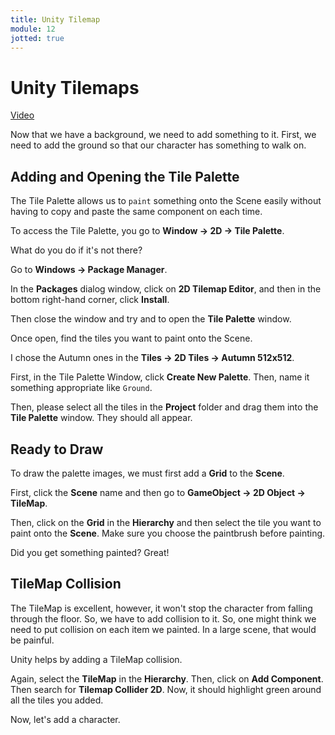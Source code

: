 ```yaml
---
title: Unity Tilemap
module: 12
jotted: true
---
```


# Unity Tilemaps

<a href="https://umontana.zoom.us/rec/play/68Z7fuz--mg3TtzB4QSDUP9xW9W-f6OsgSRI-_AOzRrhUHBVY1SgMrsaM7B36oBpfIxDsJv6Yc44AHCJ?continueMode=true" target="_new">Video</a>

Now that we have a background, we need to add something to it.  First, we need to add the ground so that our character has something to walk on.

## Adding and Opening the Tile Palette

The Tile Palette allows us to `paint` something onto the Scene easily without having to copy and paste the same component on each time.

To access the Tile Palette, you go to **Window -> 2D -> Tile Palette**.

What do you do if it's not there?

Go to **Windows -> Package Manager**.

In the **Packages** dialog window, click on **2D Tilemap Editor**, and then in the bottom right-hand corner, click **Install**.

Then close the window and try and to open the **Tile Palette** window.

Once open, find the tiles you want to paint onto the Scene.

I chose the Autumn ones in the **Tiles -> 2D Tiles -> Autumn 512x512**.  

First, in the Tile Palette Window, click **Create New Palette**.  Then, name it something appropriate like `Ground`.

Then, please select all the tiles in the **Project** folder and drag them into the **Tile Palette** window. They should all appear.

## Ready to Draw

To draw the palette images, we must first add a **Grid** to the **Scene**.

First, click the **Scene** name and then go to **GameObject -> 2D Object -> TileMap**.

Then, click on the **Grid** in the **Hierarchy** and then select the tile you want to paint onto the **Scene**. Make sure you choose the paintbrush before painting.

Did you get something painted?  Great!

## TileMap Collision

The TileMap is excellent, however, it won't stop the character from falling through the floor.  So, we have to add collision to it.  So, one might think we need to put collision on each item we painted.  In a large scene, that would be painful.  

Unity helps by adding a TileMap collision.  

Again, select the **TileMap** in the **Hierarchy**.  Then, click on **Add Component**.  Then search for **Tilemap Collider 2D**.  Now, it should highlight green around all the tiles you added.

Now, let's add a character.
